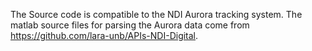 The Source code is compatible to the NDI Aurora tracking system. The matlab source files for parsing the Aurora data come from https://github.com/lara-unb/APIs-NDI-Digital.
